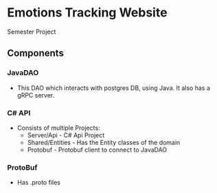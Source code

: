 # Emotions Tracking Website
Semester Project
## Components
### JavaDAO 
- This DAO which interacts with postgres DB, using Java. It also has a gRPC server.
### C# API
- Consists of multiple Projects:
	- Server/Api - C# Api Project
	- Shared/Entities  - Has the Entity classes of the domain
	- Protobuf - Protobuf client to connect to JavaDAO
### ProtoBuf
- Has .proto files
